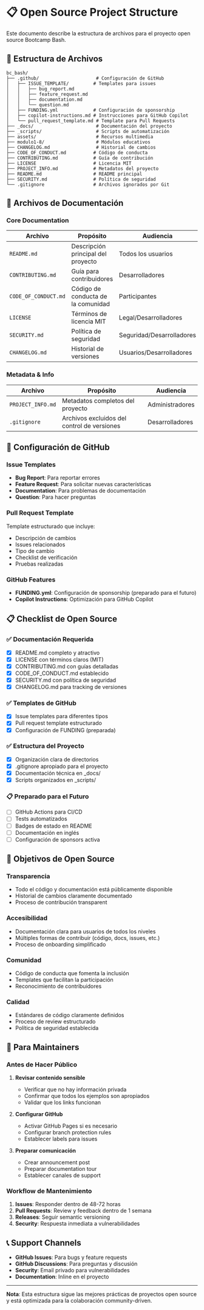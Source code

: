 # 📋 Open Source Project Structure

Este documento describe la estructura de archivos para el proyecto open source Bootcamp Bash.

## 📁 Estructura de Archivos

```
bc_bash/
├── .github/                     # Configuración de GitHub
│   ├── ISSUE_TEMPLATE/         # Templates para issues
│   │   ├── bug_report.md
│   │   ├── feature_request.md
│   │   ├── documentation.md
│   │   └── question.md
│   ├── FUNDING.yml             # Configuración de sponsorship
│   ├── copilot-instructions.md # Instrucciones para GitHub Copilot
│   └── pull_request_template.md # Template para Pull Requests
├── _docs/                       # Documentación del proyecto
├── _scripts/                    # Scripts de automatización
├── assets/                      # Recursos multimedia
├── modulo1-8/                   # Módulos educativos
├── CHANGELOG.md                 # Historial de cambios
├── CODE_OF_CONDUCT.md          # Código de conducta
├── CONTRIBUTING.md             # Guía de contribución
├── LICENSE                     # Licencia MIT
├── PROJECT_INFO.md             # Metadatos del proyecto
├── README.md                   # README principal
├── SECURITY.md                 # Política de seguridad
└── .gitignore                  # Archivos ignorados por Git
```

## 📄 Archivos de Documentación

### Core Documentation

| Archivo              | Propósito                          | Audiencia                 |
| -------------------- | ---------------------------------- | ------------------------- |
| `README.md`          | Descripción principal del proyecto | Todos los usuarios        |
| `CONTRIBUTING.md`    | Guía para contribuidores           | Desarrolladores           |
| `CODE_OF_CONDUCT.md` | Código de conducta de la comunidad | Participantes             |
| `LICENSE`            | Términos de licencia MIT           | Legal/Desarrolladores     |
| `SECURITY.md`        | Política de seguridad              | Seguridad/Desarrolladores |
| `CHANGELOG.md`       | Historial de versiones             | Usuarios/Desarrolladores  |

### Metadata & Info

| Archivo           | Propósito                                   | Audiencia       |
| ----------------- | ------------------------------------------- | --------------- |
| `PROJECT_INFO.md` | Metadatos completos del proyecto            | Administradores |
| `.gitignore`      | Archivos excluidos del control de versiones | Desarrolladores |

## 🔧 Configuración de GitHub

### Issue Templates

- **Bug Report**: Para reportar errores
- **Feature Request**: Para solicitar nuevas características
- **Documentation**: Para problemas de documentación
- **Question**: Para hacer preguntas

### Pull Request Template

Template estructurado que incluye:

- Descripción de cambios
- Issues relacionados
- Tipo de cambio
- Checklist de verificación
- Pruebas realizadas

### GitHub Features

- **FUNDING.yml**: Configuración de sponsorship (preparado para el futuro)
- **Copilot Instructions**: Optimización para GitHub Copilot

## 📋 Checklist de Open Source

### ✅ Documentación Requerida

- [x] README.md completo y atractivo
- [x] LICENSE con términos claros (MIT)
- [x] CONTRIBUTING.md con guías detalladas
- [x] CODE_OF_CONDUCT.md establecido
- [x] SECURITY.md con política de seguridad
- [x] CHANGELOG.md para tracking de versiones

### ✅ Templates de GitHub

- [x] Issue templates para diferentes tipos
- [x] Pull request template estructurado
- [x] Configuración de FUNDING (preparada)

### ✅ Estructura del Proyecto

- [x] Organización clara de directorios
- [x] .gitignore apropiado para el proyecto
- [x] Documentación técnica en \_docs/
- [x] Scripts organizados en \_scripts/

### 📋 Preparado para el Futuro

- [ ] GitHub Actions para CI/CD
- [ ] Tests automatizados
- [ ] Badges de estado en README
- [ ] Documentación en inglés
- [ ] Configuración de sponsors activa

## 🎯 Objetivos de Open Source

### Transparencia

- Todo el código y documentación está públicamente disponible
- Historial de cambios claramente documentado
- Proceso de contribución transparent

### Accesibilidad

- Documentación clara para usuarios de todos los niveles
- Múltiples formas de contribuir (código, docs, issues, etc.)
- Proceso de onboarding simplificado

### Comunidad

- Código de conducta que fomenta la inclusión
- Templates que facilitan la participación
- Reconocimiento de contribuidores

### Calidad

- Estándares de código claramente definidos
- Proceso de review estructurado
- Política de seguridad establecida

## 🚀 Para Maintainers

### Antes de Hacer Público

1. **Revisar contenido sensible**

   - Verificar que no hay información privada
   - Confirmar que todos los ejemplos son apropiados
   - Validar que los links funcionan

2. **Configurar GitHub**

   - Activar GitHub Pages si es necesario
   - Configurar branch protection rules
   - Establecer labels para issues

3. **Preparar comunicación**
   - Crear announcement post
   - Preparar documentation tour
   - Establecer canales de support

### Workflow de Mantenimiento

1. **Issues**: Responder dentro de 48-72 horas
2. **Pull Requests**: Review y feedback dentro de 1 semana
3. **Releases**: Seguir semantic versioning
4. **Security**: Respuesta inmediata a vulnerabilidades

## 📞 Support Channels

- **GitHub Issues**: Para bugs y feature requests
- **GitHub Discussions**: Para preguntas y discusión
- **Security**: Email privado para vulnerabilidades
- **Documentation**: Inline en el proyecto

---

**Nota**: Esta estructura sigue las mejores prácticas de proyectos open source y está optimizada para la colaboración community-driven.
